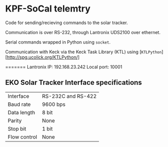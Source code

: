 # KPF-SoCal telemtry

Code for sending/recieving commands to the solar tracker.

Communication is over RS-232, through Lantronix UDS2100 over ethernet.

Serial commands wrapped in Python using `socket`.

Communication with Keck via the Keck Task Library (KTL) using [`KTLPython`][http://spg.ucolick.org/KTLPython/]

=======
Lantronix IP: 192.168.23.242
Local port: 10001

## EKO Solar Tracker Interface specifications

|                |                     |
|:---------------|:--------------------|
|Interface       | RS-232C and RS-422  |
|Baud rate       | 9600 bps            |
|Data length     | 8 bit               |
|Parity          | None                |
|Stop bit        | 1 bit               |
|Flow control    | None                |
